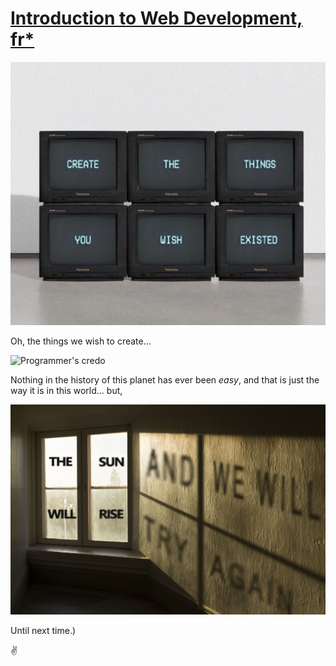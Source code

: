 # [Introduction to Web Development, fr*](https://github.com/skywalkerSam/introductionToWebDevelopment)

<img src="./Resources/memes/createTheThingsYouWish.jpg" alt="Create the things you wish existed..." width=750>

Oh, the things we wish to create...

<img src="./Resources/memes/weDoTheseThingsBecause_.jpg" alt="Programmer's credo" width=700>

Nothing in the history of this planet has ever been *easy*, and that is just the way it is in this world... but,

<img src="./Resources/memes/tryAgain.jpg" alt="We'll try again..." width=700>

<!-- 
Shit happens, life goes on...

## Anyway, here's a collection of memes for ya... Enjoy.)

<img src="./Resources/memes/theInternet.jpg" alt="" width=600>

<img src="./Resources/memes/that&apos;sIt.jpg" alt="" width=550>

<img src="./Resources/memes/freeAdvice.png" alt="" width=500>

Maybe just let it be...

<img src="./Resources/memes/gameOfThronesChair.jpg" alt="" width=450>

Fuck, yeah!

## Programming in a nutshell

<img src="./Resources/memes/programmingIS.png" alt="" width=650>

<img src="./Resources/memes/actuallyCodingBeLike.jpg" alt="" width=600>

<img src="./Resources/memes/justTiredOfItAll.jpg" alt="" width=550>

<img src="./Resources/memes/recursion101.png" alt="" width=500>

<img src="./Resources/memes/maybeFixedItself.png" alt="" width=450>

Just in case...😅

## Language Wars.)

<img src="./Resources/memes/pythonIntro.jpg" alt="" width=650>

<img src="./Resources/memes/languageWars.jpg" alt="" width=600>

<img src="./Resources/memes/pythonWithExtraSteps.png" alt="" width=550>

<img src="./Resources/memes/roundNroundWeGo.png" alt="" width=500>

And 'round, and 'round, and 'round we go...

<img src="./Resources/memes/thatDoesIt.png" alt="" width=450>

<img src="./Resources/memes/justGetStarted.jpg" alt="" width=350>

Just get started, and everything will fall into place...

## DEVS in a nutshell.)

<img src="./Resources/memes/youKnowWhenYouSeeOne.jpg" alt="Ya know when you see one.)" width=750>

*Doesn't represent the real nature of the individuals, image for representational purposes only.)

<img src="./Resources/memes/nothingWorks.jpg" alt="" width=700>

<img src="./Resources/memes/writingCode.jpg" alt="" width=650>

<img src="./Resources/memes/actuallyCoding.jpg" alt="" width=600>

<img src="./Resources/memes/allGood.jpg" alt="" width=550>

<img src="./Resources/memes/typicalFriday.jpg" alt="" width=500>

<img src="./Resources/memes/index0.jpg" alt="" width=450>

<img src="./Resources/memes/ij.jpg" alt="" width=450>

<img src="./Resources/memes/rulesAreRules.jpg" alt="" width=450>

Rules are rules. 😅

## The Imposter Syndrome.)

<img src="./Resources/memes/imposterSyndrome.jpg" alt="Imposter Syndrome" width=600>

<img src="./Resources/memes/choices.jpg" alt="" width=550>

But, are you even good enough to have imposter syndrome... 😅

## The instincts.)

<img src="./Resources/memes/mysterySolved.jpg" alt="" width=600>

<img src="./Resources/memes/mrROBOTmodeON.jpg" alt="" width=550>

**MR. ROBOT** MODE *ON*

<img src="./Resources/memes/theFragility.jpg" alt="" width=500>

👍

## Always learning...✌️

<img src="./Resources/memes/stillLearning.jpg" alt="" width=600>

<img src="./Resources/memes/careerOptions.png" alt="" width=550>

*Image not to scale.)

## Time

The concept of time is a bit different to a DEV than to a physicist or, a philosopher.)

<img src="./Resources/memes/devsNtime_.jpg" alt="" width=600>

The dating conventions has their own issues.)

<img src="./Resources/memes/dateFormats.jpg" alt="" width=550>

I prefer **Stardate** btw...✌️

## "**Time Travel**"

<img src="./Resources/memes/timeTravel.jpg" alt="" width=600>

<img src="./Resources/memes/timeTravelAgain.jpg" alt="" width=550>

😅

## Dating.)

<img src="./Resources/memes/theGuideToDating.jpg" alt="" width=600>

<img src="./Resources/memes/true.jpg" alt="" width=550>

😅

## DEVS of the night.)

<img src="./Resources/memes/timeToCode.png" alt="" width=600>

<img src="./Resources/memes/atNight.jpg" alt="" width=550>

<img src="./Resources/memes/programmersAtNight.jpg" alt="" width=500>

<img src="./Resources/memes/4am.jpg" alt="" width=450>

The nights are just bliss... soo quiet, soo peaceful, soo strange, like just...

## DEVS Friday (patent pending*)

<img src="./Resources/memes/theWeekndInAnutshell.jpg" alt="" width=600>

<img src="./Resources/memes/ohMyPrecious.jpg" alt="" width=550>

<img src="./Resources/memes/leavesCompany.jpg" alt="" width=500>

<img src="./Resources/memes/fridayMood.jpg" alt="" width=450>

Typical friday*

## The Interview.)

Oh, the interview...

<img src="./Resources/memes/theAvgInterview.jpg" alt="" width=650>

<img src="./Resources/memes/theResume.jpg" alt="" width=600>

😅

<img src="./Resources/memes/youBetcha.jpg" alt="" width=550>

*Optional, no bloodshed required.)

<img src="./Resources/memes/typicalTechnicalInterview.png" alt="" width=500>

<img src="./Resources/memes/itCanGetRough.jpg" alt="" width=450>

It gets rough*

## The "**AI**" hype train.)

<img src="./Resources/memes/aiFix.png" alt="" width=700>

<img src="./Resources/memes/MLinAnutshell.jpg" alt="" width=650>

<img src="./Resources/memes/sexyML.jpg" alt="" width=600>

<img src="./Resources/memes/notSexyML.jpg" alt="" width=550>

<img src="./Resources/memes/ml.png" alt="" width=500>

<img src="./Resources/memes/poweredByAI.jpg" alt="" width=450>

Just one more time...😅

## The GPT Era.)

<img src="./Resources/memes/codingWithGPT.jpg" alt="" width=600>

<img src="./Resources/memes/devinDead.jpg" alt="" width=550>

<img src="./Resources/memes/survivedTheCalculator.jpg" alt="" width=500>

*They really did.)

<img src="./Resources/memes/gptHallucinations.jpg" alt="" width=450>

`NOTE:` **LLM**s are awesome but, not without their limitations!

In other words, use the right **tools** for the **job**, and **NOT** the right **job** for the **tools**...

## **chatGPT** programmers in a nutshell.)

<img src="./Resources/memes/linuxUser.jpg" alt="" width=700>

<img src="./Resources/memes/newProgrammers.jpg" alt="" width=650>

<img src="./Resources/memes/devin.png" alt="" width=600>

*not really, but.)

<img src="./Resources/memes/hmm.jpg" alt="" width=550>

<img src="./Resources/memes/introToWebDevelopment.jpg" alt="" width=500>

😅

## **Startup Programmers**...🫡

<img src="./Resources/memes/hailTheVikings.png" alt="" width=600>

<img src="./Resources/memes/imTheDanger.jpg" alt="" width=550>

I am the danger*

<img src="./Resources/memes/theMotivationYOLO.jpg" alt="" width=500>

For money, let's fuckin' go... YOLO*

<img src="./Resources/memes/theTrickToLife.jpg" alt="" width=450>

it is what it is, just keep going...

## Struggles of a developer.)

<img src="./Resources/memes/fixMyComputer.jpg" alt="" width=650>

<img src="./Resources/memes/strugglesOfAprogrammer.jpg" alt="" width=600>

<img src="./Resources/memes/wtfAmI.jpg" alt="" width=550>

<img src="./Resources/memes/regexIntro.jpg" alt="" width=500>

<img src="./Resources/memes/theStruggleIsReal.jpg" alt="" width=450>

## Life of a developer...✌️

<img src="./Resources/memes/expectationVSreality.jpg" alt="" width=600>

<img src="./Resources/memes/lifeOfAprogrammer.jpg" alt="" width=550>

<img src="./Resources/memes/intellisense.jpg" alt=" Intellisense" width=500>

Oh, my intellisense...

## The composure.)

<img src="./Resources/memes/yes....png" alt="" width=650>

<img src="./Resources/memes/iHaveNoIdea.jpg" alt="" width=600>

<img src="./Resources/memes/programmingExperts.jpg" alt="" width=550>

<img src="./Resources/memes/programmersInAnutshell.png" alt="" width=500>

## Programmers **VS.**

<img src="./Resources/memes/loveNhate.jpg" alt="" width=650>

developer, developers, developers!

<img src="./Resources/memes/programmersVSmathematiciansNOT.jpg" alt="" width=600>

<img src="./Resources/memes/programmersVSmathematiciansFR.jpg" alt="" width=550>

## Shower thoughts.)

<img src="./Resources/memes/programProgram.jpg" alt="" width=600>

<img src="./Resources/memes/evilThoughts.png" alt="" width=550>

<img src="./Resources/memes/404mathematics.jpg" alt="" width=500>

You get it, right? 😅

## DEVS & Coffee.)

So basically,

<img src="./Resources/memes/emc2.jpg" alt="" width=600>

😅

<img src="./Resources/memes/whyCoffee.jpg" alt="" width=550>

*literally and figuratively.)

<img src="./Resources/memes/noLunch.jpg" alt="" width=500>

<img src="./Resources/memes/3coffeeNoSleep.jpg" alt="" width=450>

<img src="./Resources/memes/mondayCoffee.png" alt="" width=400>

May the force be with you, always...

## Error handling 101

<img src="./Resources/memes/errorHandling.jpg" alt="" width=600>

<img src="./Resources/memes/errorHandling101.jpg" alt="" width=550>

## The Bug/Feature.)

<img src="./Resources/memes/lifeGoesOn.jpg" alt="" width=650>

<img src="./Resources/memes/aNewFeature.jpg" alt="" width=600>

<img src="./Resources/memes/theBug.png" alt="" width=550>

<img src="./Resources/memes/iHateProgramming.png" alt="" width=500>

*When it works.)

<img src="./Resources/memes/itWorks.jpg" alt="" width=450>

<img src="./Resources/memes/itsWokin.jpg" alt="" width=450>

<img src="./Resources/memes/allGoodNow.jpg" alt="" width=400>

## The **Readme**.)

<img src="./Resources/memes/theDocumentationTheory.jpg" alt="" width=700>

<img src="./Resources/memes/iveSeenEnough.jpg" alt="" width=650>

*I have seen enough, now i shall die in peace.)

<img src="./Resources/memes/theReadme.png" alt="" width=600>

*me.)

<img src="./Resources/memes/justReadTheDocumentation_.jpg" alt="Just read the docs" width=550>

<img src="./Resources/memes/readTheDocs.jpg" alt="" width=500>

`P.S.` Just read the damn Documentation!

## "**Real**" Programmer.)

<img src="./Resources/memes/iCanTho.jpg" alt="" width=650>

<img src="./Resources/memes/fixThePrinterForYa.jpg" alt="" width=600>

<img src="./Resources/memes/butItDoesRun.jpg" alt="" width=550>

Well, it does*

<img src="./Resources/memes/realProgrammerRoadmap.jpg" alt="" width=500>

Yup, I'm trying to fit all the memes in one readme, lol.)

## me rn*

<img src="./Resources/memes/myAbilityToCode.jpg" alt="" width=650>

<img src="./Resources/memes/doneForTheDay.jpg" alt="" width=600>

<img src="./Resources/memes/theIdeas.png" alt="" width=550>

<img src="./Resources/memes/meRN.jpg" alt="" width=500>

## The *closure*.)

<img src="./Resources/memes/watchingMemes.jpg" alt="" width=600>

<img src="./Resources/memes/lookWho.jpg" alt="" width=550>

<img src="./Resources/memes/theLaugh.png" alt="" width=500>

<!-- <img src="./Resources/memes/talkedTooMuch.jpg" alt="" width=500> -->

Until next time.)

✌️
